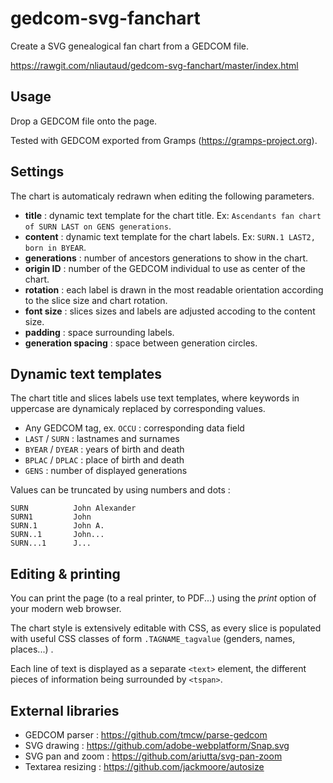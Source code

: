 # gedcom-svg-fanchart

Create a SVG genealogical fan chart from a GEDCOM file.

https://rawgit.com/nliautaud/gedcom-svg-fanchart/master/index.html

## Usage

Drop a GEDCOM file onto the page.

Tested with GEDCOM exported from Gramps (https://gramps-project.org).

## Settings

The chart is automaticaly redrawn when editing the following parameters.

- **title** : dynamic text template for the chart title. Ex: ``Ascendants fan chart of SURN LAST on GENS generations``.
- **content** : dynamic text template for the chart labels. Ex: ``SURN.1 LAST2, born in BYEAR``.
- **generations** : number of ancestors generations to show in the chart.
- **origin ID** : number of the GEDCOM individual to use as center of the chart.
- **rotation** : each label is drawn in the most readable orientation according to the slice size and chart rotation.
- **font size** : slices sizes and labels are adjusted accoding to the content size.
- **padding** : space surrounding labels.
- **generation spacing** : space between generation circles.

## Dynamic text templates

The chart title and slices labels use text templates, where keywords in uppercase are dynamicaly replaced by corresponding values.

- Any GEDCOM tag, ex. ``OCCU`` : corresponding data field
- ``LAST`` / ``SURN`` : lastnames and surnames
- ``BYEAR`` / ``DYEAR`` : years of birth and death
- ``BPLAC`` / ``DPLAC`` : place of birth and death
- ``GENS`` : number of displayed generations

Values can be truncated by using numbers and dots :
```
SURN          John Alexander
SURN1         John
SURN.1        John A.
SURN..1       John...
SURN...1      J...
```

## Editing & printing

You can print the page (to a real printer, to PDF...) using the *print* option of your modern web browser.

The chart style is extensively editable with CSS, as every slice is populated with useful CSS classes of form ``.TAGNAME_tagvalue`` (genders, names, places...) .

Each line of text is displayed as a separate ``<text>`` element, the different pieces of information being surrounded by ``<tspan>``.

## External libraries

- GEDCOM parser : https://github.com/tmcw/parse-gedcom
- SVG drawing : https://github.com/adobe-webplatform/Snap.svg
- SVG pan and zoom : https://github.com/ariutta/svg-pan-zoom
- Textarea resizing : https://github.com/jackmoore/autosize
